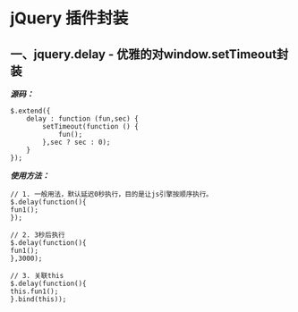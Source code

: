 # jQuery 插件封装

## 一、jquery.delay - 优雅的对window.setTimeout封装

***源码：***
```
$.extend({
    delay : function (fun,sec) {
        setTimeout(function () {
            fun();
        },sec ? sec : 0);
    }
});
```

***使用方法：***

```
// 1. 一般用法，默认延迟0秒执行，目的是让js引擎按顺序执行。
$.delay(function(){
fun1();
});

// 2. 3秒后执行
$.delay(function(){
fun1();
},3000);

// 3. 关联this
$.delay(function(){
this.fun1();
}.bind(this));
```